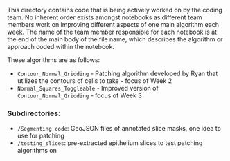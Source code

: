 This directory contains code that is being actively worked on by the coding team. No inherent order exists amongst notebooks as different team members work on improving different aspects of one main algorithm each week. The name of the team member responsible for each notebook is at the end of the main body of the file name, which describes the algorithm or approach coded within the notebook.

These algorithms are as follows:
* `Contour_Normal_Gridding` - Patching algorithm developed by Ryan that utilizes the contours of cells to take - focus of Week 2
* `Normal_Squares_Toggleable` - Improved version of `Contour_Normal_Gridding` - focus of Week 3


### Subdirectories:
* `/Segmenting code`: GeoJSON files of annotated slice masks, one idea to use for patching
* `/testing_slices`: pre-extracted epithelium slices to test patching algorithms on
